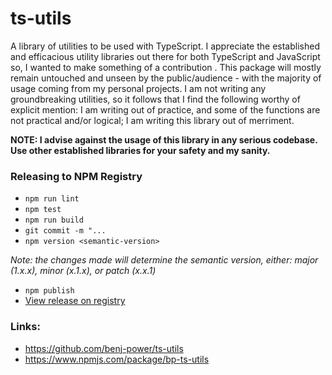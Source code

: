 # ts-utils
A library of utilities to be used with TypeScript. I appreciate the established and efficacious utility
libraries out there for both TypeScript and JavaScript so, I wanted to make something of a contribution
. This package will mostly remain untouched and unseen by the public/audience - with the majority of usage
 coming
 from my
 personal projects. I am not writing any groundbreaking utilities, so it follows that I find the
 following worthy of explicit mention: I am writing out of practice, and some of the functions are not
 practical and/or logical; I am writing this library out of merriment.
 
**NOTE: I advise against the usage of this library in any serious codebase. Use other established
libraries for your safety and my sanity.**    

### Releasing to NPM Registry
- `npm run lint`
- `npm test`
- `npm run build`
- `git commit -m "...`
- `npm version <semantic-version>`

_Note: the changes made will determine the semantic version, either: major (1.x.x), minor (x.1.x), or
patch (x.x.1)_
- `npm publish`
- [View release on registry](https://www.npmjs.com/package/bp-ts-utils?activeTab=versions)

### Links:
- https://github.com/benj-power/ts-utils
- https://www.npmjs.com/package/bp-ts-utils